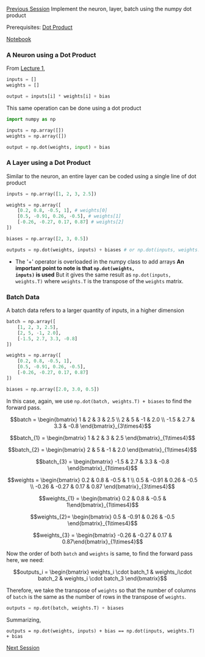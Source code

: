 [Previous Session](Session_1.md)
Implement the neuron, layer, batch using the numpy dot product

Prerequisites: [Dot Product](../Prerequisites/Dot_Products.md)

[Notebook](/code-files/2_Using_NumPy.ipynb)

### A Neuron using a Dot Product

From [Lecture 1](Lecture_1), 
```python
inputs = []
weights = []

output = inputs[i] * weights[i] + bias
```
This same operation can be done using a dot product
```python
import numpy as np

inputs = np.array([])
weights = np.array([])

output = np.dot(weights, input) + bias
```


### A Layer using a Dot Product

Similar to the neuron, an entire layer can be coded using a single line of dot product

```python
inputs = np.array([1, 2, 3, 2.5])

weights = np.array([
    [0.2, 0.8, -0.5, 1], # weights[0]
    [0.5, -0.91, 0.26, -0.5], # weights[1]
    [-0.26, -0.27, 0.17, 0.87] # weights[2]
])

biases = np.array([2, 3, 0.5])

outputs = np.dot(weights, inputs) + biases # or np.dot(inputs, weights.T)
```

 - The '+' operator is overloaded in the numpy class to add arrays
**An important point to note is that <code>np.dot(weights, inputs)</code> is used**
But it gives the same result as <code>np.dot(inputs, weights.T)</code> where `weights.T` is the transpose of the `weights` matrix.

### Batch Data

A batch data refers to a larger quantity of inputs, in a higher dimension

```python
batch = np.array([
    [1, 2, 3, 2.5],
    [2, 5, -1, 2.0],
    [-1.5, 2.7, 3.3, -0.8]
])

weights = np.array([
    [0.2, 0.8, -0.5, 1],
    [0.5, -0.91, 0.26, -0.5],
    [-0.26, -0.27, 0.17, 0.87]
])

biases = np.array([2.0, 3.0, 0.5])
```

In this case, again, we use `np.dot(batch, weights.T) + biases` to find the forward pass.

```math
batch = \begin{bmatrix} 1 & 2 & 3 & 2.5 \\ 2 & 5 & -1 & 2.0 \\ -1.5 & 2.7 & 3.3 & -0.8 \end{bmatrix}_{3\times4}
```
```math
batch_{1} = \begin{bmatrix} 1 & 2 & 3 & 2.5 \end{bmatrix}_{1\times4}
```

```math
batch_{2} = \begin{bmatrix} 2 & 5 & -1 & 2.0 \end{bmatrix}_{1\times4}
```

```math
batch_{3} = \begin{bmatrix} -1.5 & 2.7 & 3.3 & -0.8 \end{bmatrix}_{1\times4}
```

```math
weights = \begin{bmatrix} 0.2 & 0.8 & -0.5 & 1 \\ 0.5 & -0.91 & 0.26 & -0.5 \\ -0.26 & -0.27 & 0.17 & 0.87 \end{bmatrix}_{3\times4}
```

```math
weights_{1} = \begin{bmatrix} 0.2 & 0.8 & -0.5 & 1\end{bmatrix}_{1\times4}
```

```math
weights_{2}= \begin{bmatrix} 0.5 & -0.91 & 0.26 & -0.5 \end{bmatrix}_{1\times4}
```

```math
weights_{3} = \begin{bmatrix} -0.26 & -0.27 & 0.17 & 0.87\end{bmatrix}_{1\times4}
```

Now the order of both `batch` and `weights` is same, to find the forward pass here, we need:


```math
outputs_i = \begin{bmatrix} weights_i \cdot batch_1 & weights_i\cdot batch_2 & weights_i \cdot batch_3 \end{bmatrix}
```

Therefore, we take the transpose of `weights` so that the number of columns of `batch` is the same as the number of rows in the transpose of `weights`.

```python
outputs = np.dot(batch, weights.T) + biases
```

Summarizing, 

```
outputs = np.dot(weights, inputs) + bias == np.dot(inputs, weights.T) + bias
```

[Next Session](Session_3.md)
